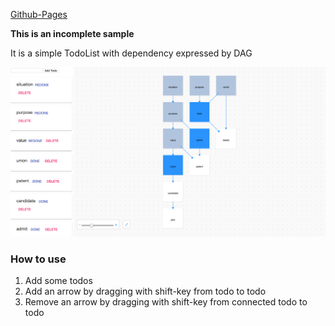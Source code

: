 [Github-Pages](https://kinironote.github.io/DAG-todo-sample)

**This is an incomplete sample**

It is a simple TodoList with dependency expressed by DAG

![screenshot](./screenshot.png)

### How to use
1. Add some todos
2. Add an arrow by dragging with shift-key from todo to todo
3. Remove an arrow by dragging with shift-key from connected todo to todo
